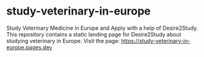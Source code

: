 # study-veterinary-in-europe
Study Veterinary Medicine in Europe and Apply with a help of Desire2Study.
This repository contains a static landing page for Desire2Study about studying veterinary in Europe.
Visit the page: https://study-veterinary-in-europe.pages.dev
